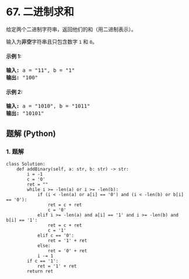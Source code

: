 # 67. 二进制求和
给定两个二进制字符串，返回他们的和（用二进制表示）。

输入为**非空**字符串且只包含数字 ```1``` 和 ```0```。

#### 示例 1:
<pre>
<strong>输入:</strong> a = "11", b = "1"
<strong>输出:</strong> "100"
</pre>

#### 示例 2:
<pre>
<strong>输入:</strong> a = "1010", b = "1011"
<strong>输出:</strong> "10101"
</pre>

## 题解 (Python)

### 1. 题解
```Python3
class Solution:
    def addBinary(self, a: str, b: str) -> str:
        i = -1
        c = '0'
        ret = ""
        while i >= -len(a) or i >= -len(b):
            if (i < -len(a) or a[i] == '0') and (i < -len(b) or b[i] == '0'):
                ret = c + ret
                c = '0'
            elif i >= -len(a) and a[i] == '1' and i >= -len(b) and b[i] == '1':
                ret = c + ret
                c = '1'
            elif c == '0':
                ret = '1' + ret
            else:
                ret = '0' + ret
            i -= 1
        if c == '1':
            ret = '1' + ret
        return ret
```
